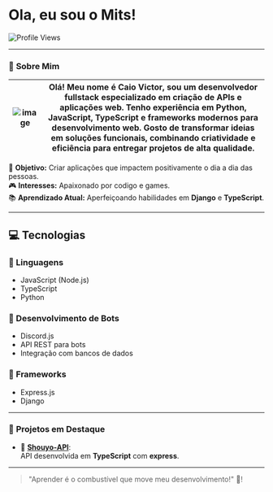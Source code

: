 # Ola, eu sou o Mits!

![Profile Views](https://komarev.com/ghpvc/?username=mitsukiie&color=red)

---

### 📝 **Sobre Mim**

| ![image](https://github.com/user-attachments/assets/b417f014-d701-4715-95d3-25981d2c7d73) | Olá! Meu nome é Caio Victor, sou um desenvolvedor fullstack especializado em criação de APIs e aplicações web. Tenho experiência em Python, JavaScript, TypeScript e frameworks modernos para desenvolvimento web. Gosto de transformar ideias em soluções funcionais, combinando criatividade e eficiência para entregar projetos de alta qualidade. |
|---|---| 

🎯 **Objetivo:** Criar aplicações que impactem positivamente o dia a dia das pessoas.  
🎮 **Interesses:** Apaixonado por codigo e games.  
📚 **Aprendizado Atual:** Aperfeiçoando habilidades em **Django** e **TypeScript**.

---

## 💻 Tecnologias  

### 🔹 Linguagens  
- JavaScript (Node.js)  
- TypeScript  
- Python  

### 🔹 Desenvolvimento de Bots  
- Discord.js  
- API REST para bots  
- Integração com bancos de dados  

### 🔹 Frameworks  
- Express.js
- Django    

---

### 🚀 **Projetos em Destaque**

- 🌟 [**Shouyo-API**](https://github.com/mitsukiie/Shouyo-API):  
  API desenvolvida em **TypeScript** com **express**.

---

> "Aprender é o combustível que move meu desenvolvimento!" 🚀!



